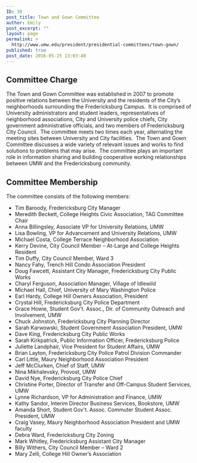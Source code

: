 ```yaml
---
ID: 30
post_title: Town and Gown Committee
author: Emily
post_excerpt: ""
layout: page
permalink: >
  http://www.umw.edu/president/presidential-committees/town-gown/
published: true
post_date: 2016-05-25 13:03:40
---
```

<h2>Committee Charge</h2>
The Town and Gown Committee was established in 2007 to promote positive relations between the University and the residents of the City’s neighborhoods surrounding the Fredericksburg Campus.  It is comprised of University administrators and student leaders, representatives of neighborhood associations, City and University police chiefs, City government administrative officials, and two members of Fredericksburg City Council.  The committee meets two times each year, alternating the meeting sites between University and City facilities.  The Town and Gown Committee discusses a wide variety of relevant issues and works to find solutions to problems that may arise.  The committee plays an important role in information sharing and building cooperative working relationships between UMW and the Fredericksburg community.
<h2>Committee Membership</h2>
The committee consists of the following members:
<ul>
 	<li>Tim Baroody, Fredericksburg City Manager</li>
 	<li>Meredith Beckett, College Heights Civic Association, TAG Committee Chair</li>
 	<li>Anna Billingsley, Associate VP for University Relations, UMW</li>
 	<li>Lisa Bowling, VP for Advancement and University Relations, UMW</li>
 	<li>Michael Costa, College Terrace Neighborhood Association</li>
 	<li>Kerry Devine, City Council Member – At-Large and College Heights Resident</li>
 	<li>Tim Duffy, City Council Member, Ward 3</li>
 	<li>Nancy Fahy, Trench Hill Condo Association President</li>
 	<li>Doug Fawcett, Assistant City Manager, Fredericksburg City Public Works</li>
 	<li>Charyl Ferguson, Association Manager, Village of Idlewild</li>
 	<li>Michael Hall, Chief, University of Mary Washington Police</li>
 	<li>Earl Hardy, College Hill Owners Association, President</li>
 	<li>Crystal Hill, Fredericksburg City Police Department</li>
 	<li>Grace Howie, Student Gov't. Assoc., Dir. of Community Outreach and Involvement, UMW</li>
 	<li>Chuck Johnston, Fredericksburg City Planning Director</li>
 	<li>Sarah Karwowski, Student Government Association President, UMW</li>
 	<li>Dave King, Fredericksburg City Public Works</li>
 	<li>Sarah Kirkpatrick, Public Information Officer, Fredericksburg Police</li>
 	<li>Juliette Landphair, Vice President for Student Affairs, UMW</li>
 	<li>Brian Layton, Fredericksburg City Police Patrol Division Commander</li>
 	<li>Carl Little, Maury Neighborhood Association President</li>
 	<li>Jeff McClurken, Chief of Staff, UMW</li>
 	<li>Nina Mikhalevsky, Provost, UMW</li>
 	<li>David Nye, Fredericksburg City Police Chief</li>
 	<li>Christine Porter, Director of Transfer and Off-Campus Student Services, UMW</li>
 	<li>Lynne Richardson, VP for Administration and Finance, UMW</li>
 	<li>Kathy Sandor, Interim Director Business Services, Bookstore, UMW</li>
 	<li>Amanda Short, Student Gov't. Assoc. Commuter Student Assoc. President, UMW</li>
 	<li>Craig Vasey, Maury Neighborhood Association President and UMW faculty</li>
 	<li>Debra Ward, Fredericksburg City Zoning</li>
 	<li>Mark Whitley, Fredericksburg Assistant City Manager</li>
 	<li>Billy Withers, City Council Member – Ward 2</li>
 	<li>Mary Zelli, College Hill Owner’s Association</li>
</ul>